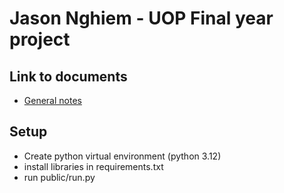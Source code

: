 # Jason Nghiem - UOP Final year project

## Link to documents

- [General notes](https://docs.google.com/document/d/1b6HnAn6ybo2X5j6eZODDUxaw9Kp-SIuVymI8jHa9hO4/edit?usp=sharing)

## Setup

- Create python virtual environment (python 3.12)
- install libraries in requirements.txt
- run public/run.py
